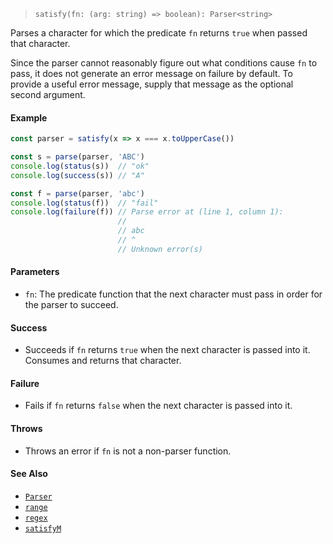 <!--
 Copyright (c) 2020 Thomas J. Otterson
 
 This software is released under the MIT License.
 https://opensource.org/licenses/MIT
-->

> `satisfy(fn: (arg: string) => boolean): Parser<string>`

Parses a character for which the predicate `fn` returns `true` when passed that character.

Since the parser cannot reasonably figure out what conditions cause `fn` to pass, it does not generate an error message on failure by default. To provide a useful error message, supply that message as the optional second argument.

#### Example

```javascript
const parser = satisfy(x => x === x.toUpperCase())

const s = parse(parser, 'ABC')
console.log(status(s))  // "ok"
console.log(success(s)) // "A"

const f = parse(parser, 'abc')
console.log(status(f))  // "fail"
console.log(failure(f)) // Parse error at (line 1, column 1):
                        //
                        // abc
                        // ^
                        // Unknown error(s)

```

#### Parameters

* `fn`: The predicate function that the next character must pass in order for the parser to succeed.

#### Success

* Succeeds if `fn` returns `true` when the next character is passed into it. Consumes and returns that character.

#### Failure

* Fails if `fn` returns `false` when the next character is passed into it. 

#### Throws

* Throws an error if `fn` is not a non-parser function.

#### See Also

* [`Parser`](../types/parser.md)
* [`range`](range.md)
* [`regex`](regex.md)
* [`satisfyM`](satisfym.md)